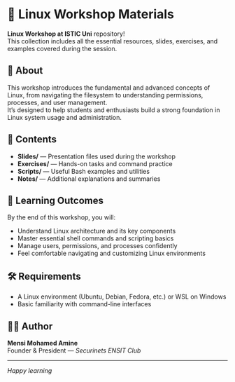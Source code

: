 # 🐧 Linux Workshop Materials

**Linux Workshop at ISTIC Uni** repository!  
This collection includes all the essential resources, slides, exercises, and examples covered during the session.

## 📘 About

This workshop introduces the fundamental and advanced concepts of Linux, from navigating the filesystem to understanding permissions, processes, and user management.  
It’s designed to help students and enthusiasts build a strong foundation in Linux system usage and administration.

## 📂 Contents

- **Slides/** — Presentation files used during the workshop
- **Exercises/** — Hands-on tasks and command practice
- **Scripts/** — Useful Bash examples and utilities
- **Notes/** — Additional explanations and summaries

## 🧠 Learning Outcomes

By the end of this workshop, you will:

- Understand Linux architecture and its key components
- Master essential shell commands and scripting basics
- Manage users, permissions, and processes confidently
- Feel comfortable navigating and customizing Linux environments

## 🛠 Requirements

- A Linux environment (Ubuntu, Debian, Fedora, etc.) or WSL on Windows
- Basic familiarity with command-line interfaces

## 👨‍🏫 Author

**Mensi Mohamed Amine**  
Founder & President — _Securinets ENSIT Club_

---

_Happy learning_

